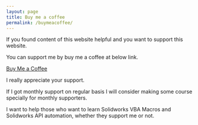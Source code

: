 ```yaml
---
layout: page
title: Buy me a coffee
permalink: /buymeacoffee/
---
```


If you found content of this website helpful and you want to support this website.

You can support me by buy me a coffee at below link.

[Buy Me a Coffee](https://www.buymeacoffee.com/thecadcoder)

I really appreciate your support.

If I got monthly support on regular basis I will consider making some course specially for  monthly supporters.

I want to help those who want to learn Solidworks VBA Macros and Solidworks API automation, whether they support me or not.
